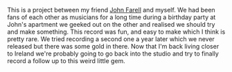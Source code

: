 This is a project between my friend [John Farell](https://www.sofarjohn.com) and myself. We had been fans of each other as musicians for a long time during a birthday party at John's apartment we geeked out on the other and realised we should try and make something. This record was fun, and easy to make which I think is pretty rare. We tried recording a second one a year later which we never released but there was some gold in there. Now that I'm back living closer to Ireland we're probably going to go back into the studio and try to finally record a follow up to this weird little gem.
